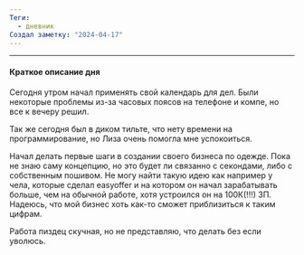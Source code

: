```yaml
---
Теги:
  - дневник
Создал заметку: "2024-04-17"
---
```

---
#### Краткое описание дня

Сегодня утром начал применять свой календарь для дел. Были некоторые проблемы из-за часовых поясов на телефоне и компе, но все к вечеру решил. 

Так же сегодня был в диком тильте, что нету времени на программирование, но Лиза очень помогла мне успокоиться. 

Начал делать первые шаги в создании своего бизнеса по одежде. Пока не знаю саму концепцию, но это будет ли связанно с секондами, либо с собственным пошивом. Не могу найти такую идею как например у чела, которые сделал easyoffer и на котором он начал зарабатывать больше, чем на обычной работе, хотя устроился он на 100К(!!!) ЗП. Надеюсь, что мой бизнес хоть как-то сможет приблизиться к таким цифрам. 

Работа пиздец скучная, но не представляю, что делать без если уволюсь.

